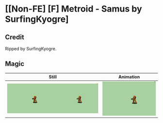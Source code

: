 # [\[Non-FE\] \[F\] Metroid - Samus by SurfingKyogre]

## Credit

Ripped by SurfingKyogre.
	
## Magic

| Still | Animation |
| :---: | :-------: |
| ![Magic still](./Magic_000.png) | ![Magic animation](./Magic.gif) |
